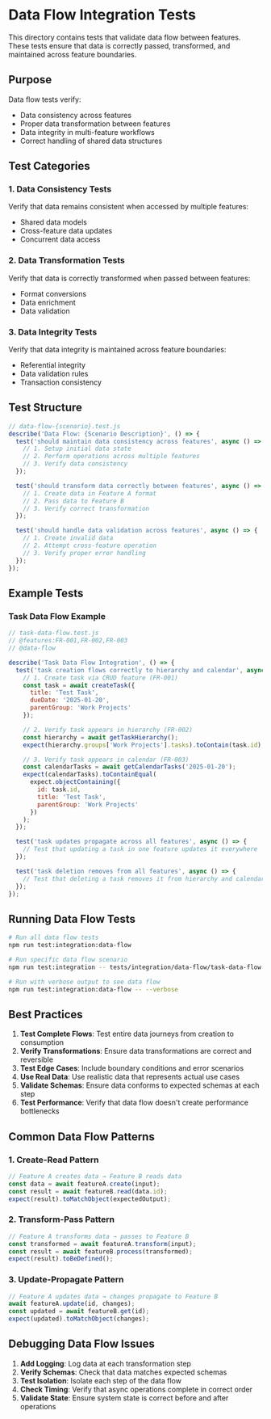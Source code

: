 # Data Flow Integration Tests

This directory contains tests that validate data flow between features. These tests ensure that data is correctly passed, transformed, and maintained across feature boundaries.

## Purpose

Data flow tests verify:
- Data consistency across features
- Proper data transformation between features
- Data integrity in multi-feature workflows
- Correct handling of shared data structures

## Test Categories

### 1. Data Consistency Tests
Verify that data remains consistent when accessed by multiple features:
- Shared data models
- Cross-feature data updates
- Concurrent data access

### 2. Data Transformation Tests
Verify that data is correctly transformed when passed between features:
- Format conversions
- Data enrichment
- Data validation

### 3. Data Integrity Tests
Verify that data integrity is maintained across feature boundaries:
- Referential integrity
- Data validation rules
- Transaction consistency

## Test Structure

```javascript
// data-flow-{scenario}.test.js
describe('Data Flow: {Scenario Description}', () => {
  test('should maintain data consistency across features', async () => {
    // 1. Setup initial data state
    // 2. Perform operations across multiple features
    // 3. Verify data consistency
  });

  test('should transform data correctly between features', async () => {
    // 1. Create data in Feature A format
    // 2. Pass data to Feature B
    // 3. Verify correct transformation
  });

  test('should handle data validation across features', async () => {
    // 1. Create invalid data
    // 2. Attempt cross-feature operation
    // 3. Verify proper error handling
  });
});
```

## Example Tests

### Task Data Flow Example
```javascript
// task-data-flow.test.js
// @features:FR-001,FR-002,FR-003
// @data-flow

describe('Task Data Flow Integration', () => {
  test('task creation flows correctly to hierarchy and calendar', async () => {
    // 1. Create task via CRUD feature (FR-001)
    const task = await createTask({
      title: 'Test Task',
      dueDate: '2025-01-20',
      parentGroup: 'Work Projects'
    });

    // 2. Verify task appears in hierarchy (FR-002)
    const hierarchy = await getTaskHierarchy();
    expect(hierarchy.groups['Work Projects'].tasks).toContain(task.id);

    // 3. Verify task appears in calendar (FR-003)
    const calendarTasks = await getCalendarTasks('2025-01-20');
    expect(calendarTasks).toContainEqual(
      expect.objectContaining({
        id: task.id,
        title: 'Test Task',
        parentGroup: 'Work Projects'
      })
    );
  });

  test('task updates propagate across all features', async () => {
    // Test that updating a task in one feature updates it everywhere
  });

  test('task deletion removes from all features', async () => {
    // Test that deleting a task removes it from hierarchy and calendar
  });
});
```

## Running Data Flow Tests

```bash
# Run all data flow tests
npm run test:integration:data-flow

# Run specific data flow scenario
npm run test:integration -- tests/integration/data-flow/task-data-flow.test.js

# Run with verbose output to see data flow
npm run test:integration:data-flow -- --verbose
```

## Best Practices

1. **Test Complete Flows**: Test entire data journeys from creation to consumption
2. **Verify Transformations**: Ensure data transformations are correct and reversible
3. **Test Edge Cases**: Include boundary conditions and error scenarios
4. **Use Real Data**: Use realistic data that represents actual use cases
5. **Validate Schemas**: Ensure data conforms to expected schemas at each step
6. **Test Performance**: Verify that data flow doesn't create performance bottlenecks

## Common Data Flow Patterns

### 1. Create-Read Pattern
```javascript
// Feature A creates data → Feature B reads data
const data = await featureA.create(input);
const result = await featureB.read(data.id);
expect(result).toMatchObject(expectedOutput);
```

### 2. Transform-Pass Pattern
```javascript
// Feature A transforms data → passes to Feature B
const transformed = await featureA.transform(input);
const result = await featureB.process(transformed);
expect(result).toBeDefined();
```

### 3. Update-Propagate Pattern
```javascript
// Feature A updates data → changes propagate to Feature B
await featureA.update(id, changes);
const updated = await featureB.get(id);
expect(updated).toMatchObject(changes);
```

## Debugging Data Flow Issues

1. **Add Logging**: Log data at each transformation step
2. **Verify Schemas**: Check that data matches expected schemas
3. **Test Isolation**: Isolate each step of the data flow
4. **Check Timing**: Verify that async operations complete in correct order
5. **Validate State**: Ensure system state is correct before and after operations